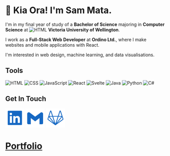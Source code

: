 # 👋 Kia Ora! I'm Sam Mata.

I'm in my final year of study of a **Bachelor of Science** majoring in **Computer Science** at 
<img src='https://github.com/sam-mata/sam-mata/assets/49130157/5fff67bc-2495-4208-bb21-18b2932626d7' alt='HTML' height='10'> **Victoria University of Wellington**. 

I work as a **Full-Stack Web Developer** at **Ordino Ltd.**, where I make websites and mobile applications with React.

I'm interested in web design, machine learning, and data visualisations.

## Tools
<img src='https://github.com/sam-mata/sam-mata/assets/49130157/b9c0ef68-c166-4a0e-90c7-1601a41e42fb' alt='HTML' height='40'>
<img src='https://github.com/sam-mata/sam-mata/assets/49130157/767359b0-a84b-43f4-ab07-158c2b878432' alt='CSS' height='40'>
<img src='https://github.com/sam-mata/sam-mata/assets/49130157/0d6f7bf9-f84b-4487-b1fd-acc19a1750a1' alt='JavaScript' height='40'>
<img src='https://github.com/sam-mata/sam-mata/assets/49130157/04c6744c-9410-4a7e-a9e1-d296d7aac573' alt='React' height='40'>
<img src='https://github.com/sam-mata/sam-mata/assets/49130157/84ba1bc8-ff42-4dcc-b140-8455869479a5' alt='Svelte' height='40'>
<img src='https://github.com/sam-mata/sam-mata/assets/49130157/95a80d50-480a-4142-8842-3f0763594b8a' alt='Java' height='40'>
<img src='https://github.com/sam-mata/sam-mata/assets/49130157/e444b110-ef2d-4597-8458-7b059513a83e' alt='Python' height='40'>
<img src='https://github.com/sam-mata/sam-mata/assets/49130157/3840973b-0ca7-4e51-8d12-49b27f0b1cda' alt='C#' height='40'>

## Get In Touch
[<img src="linkedin.png" alt="LinkedIn" width="60"/>](https://www.linkedin.com/in/sam-mata)
[<img src="gmail.png" alt="Gmail" width="60"/>](mailto:sammatanz@gmail.com)
[<img src="gitlab.png" alt="Gitlab" width="60"/>](https://gitlab.ecs.vuw.ac.nz/matasamu)

# [Portfolio](https://sammata.nz)
